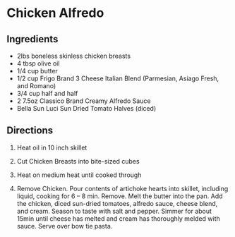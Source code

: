 # Chicken Alfredo #

## Ingredients ##

- 2lbs boneless skinless chicken breasts
- 4 tbsp olive oil
- 1/4 cup butter
- 1/2 cup Frigo Brand 3 Cheese Italian Blend (Parmesian, Asiago Fresh, and Romano)
- 3/4 cup half and half
- 2 7.5oz Classico Brand Creamy Alfredo Sauce
- Bella Sun Luci Sun Dried Tomato Halves (diced)

## Directions ##

1. Heat oil in 10 inch skillet

2. Cut Chicken Breasts into bite-sized cubes

3. Heat on medium heat until cooked through

4. Remove Chicken.  Pour contents of artichoke hearts into skillet, including liquid, cooking for 6 – 8 min.  Remove.  Melt  the butter into the pan.  Add the chicken, diced sun-dried tomatoes, alfredo sauce, cheese blend, and cream.  Season to taste with salt and pepper.  Simmer for about 15min until cheese has melted and cream has thoroughly melded with sauce.  Serve over bow tie pasta.
